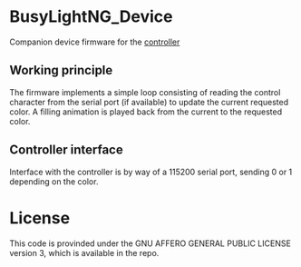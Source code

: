 # BusyLightNG_Device
Companion device firmware for the [controller](https://github.com/fabiusp98/BusyLightNG-controller)

## Working principle
The firmware implements a simple loop consisting of reading the control character from the serial port (if available) to update the current requested color.
A filling animation is played back from the current to the requested color.

## Controller interface
Interface with the controller is by way of a 115200 serial port, sending 0 or 1 depending on the color.

# License
This code is provinded under the GNU AFFERO GENERAL PUBLIC LICENSE version 3, which is available in the repo.